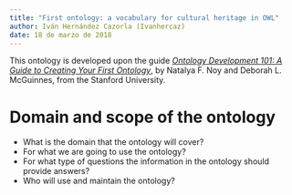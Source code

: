 ```yaml
---
title: "First ontology: a vocabulary for cultural heritage in OWL"
author: Iván Hernández Cazorla (Ivanhercaz)
date: 18 de marzo de 2018
---
```


This ontology is developed upon the guide [_Ontology Development 101: A Guide to Creating Your First Ontology_][1], by Natalya F. Noy and Deborah L. McGuinnes, from the Stanford University.

# Domain and scope of the ontology
*   What is the domain that the ontology will cover?
*   For what we are going to use the ontology?
*   For what type of questions the information in the ontology should provide answers?
*   Who will use and maintain the ontology?

[1]: https://protege.stanford.edu/publications/ontology_development/ontology101.pdf
